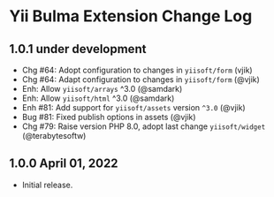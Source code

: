 # Yii Bulma Extension Change Log

## 1.0.1 under development

- Chg #64: Adopt configuration to changes in `yiisoft/form` (vjik)
- Chg #64: Adapt configuration to changes in `yiisoft/form` (@vjik)
- Enh: Allow `yiisoft/arrays` ^3.0 (@samdark)
- Enh: Allow `yiisoft/html` ^3.0 (@samdark)
- Enh #81: Add support for `yiisoft/assets` version `^3.0` (@vjik)
- Bug #81: Fixed publish options in assets (@vjik)
- Chg #79: Raise version PHP 8.0, adopt last change `yiisoft/widget` (@terabytesoftw)

## 1.0.0 April 01, 2022

- Initial release.

